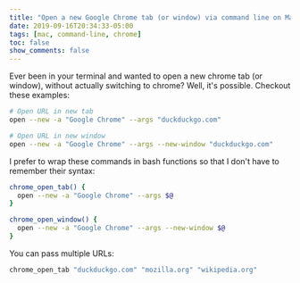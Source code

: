 ```yaml
---
title: "Open a new Google Chrome tab (or window) via command line on Mac"
date: 2019-09-16T20:34:33-05:00
tags: [mac, command-line, chrome]
toc: false
show_comments: false
---
```


Ever been in your terminal and wanted to open a new chrome tab (or window), without actually switching to chrome? Well, it's possible. Checkout these examples:
```bash
# Open URL in new tab
open --new -a "Google Chrome" --args "duckduckgo.com"

# Open URL in new window
open --new -a "Google Chrome" --args --new-window "duckduckgo.com"
```

I prefer to wrap these commands in bash functions so that I don't have to remember their syntax:
```bash
chrome_open_tab() {
  open --new -a "Google Chrome" --args $@
}

chrome_open_window() {
  open --new -a "Google Chrome" --args --new-window $@
}
```

You can pass multiple URLs:
```bash
chrome_open_tab "duckduckgo.com" "mozilla.org" "wikipedia.org"
```
